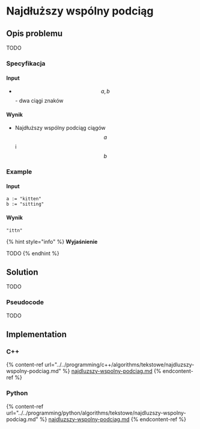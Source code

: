 # Najdłuższy wspólny podciąg

## Opis problemu

TODO

### Specyfikacja

#### Input

* $$a, b$$ - dwa ciągi znaków

#### Wynik

* Najdłuższy wspólny podciąg ciągów $$a$$ i $$b$$ 

### Example

#### Input

```
a := "kitten"
b := "sitting"
```

#### Wynik

`"ittn"`

{% hint style="info" %}
**Wyjaśnienie**

TODO
{% endhint %}

## Solution

TODO

### Pseudocode

TODO

## Implementation

### C++

{% content-ref url="../../programming/c++/algorithms/tekstowe/najdluzszy-wspolny-podciag.md" %}
[najdluzszy-wspolny-podciag.md](../../programming/c++/algorithms/tekstowe/najdluzszy-wspolny-podciag.md)
{% endcontent-ref %}

### Python

{% content-ref url="../../programming/python/algorithms/tekstowe/najdluzszy-wspolny-podciag.md" %}
[najdluzszy-wspolny-podciag.md](../../programming/python/algorithms/tekstowe/najdluzszy-wspolny-podciag.md)
{% endcontent-ref %}
